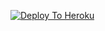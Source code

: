 [![Deploy To Heroku](https://www.herokucdn.com/deploy/button.svg)](https://heroku.com/deploy?template=https://github.com/TMC862/6)

